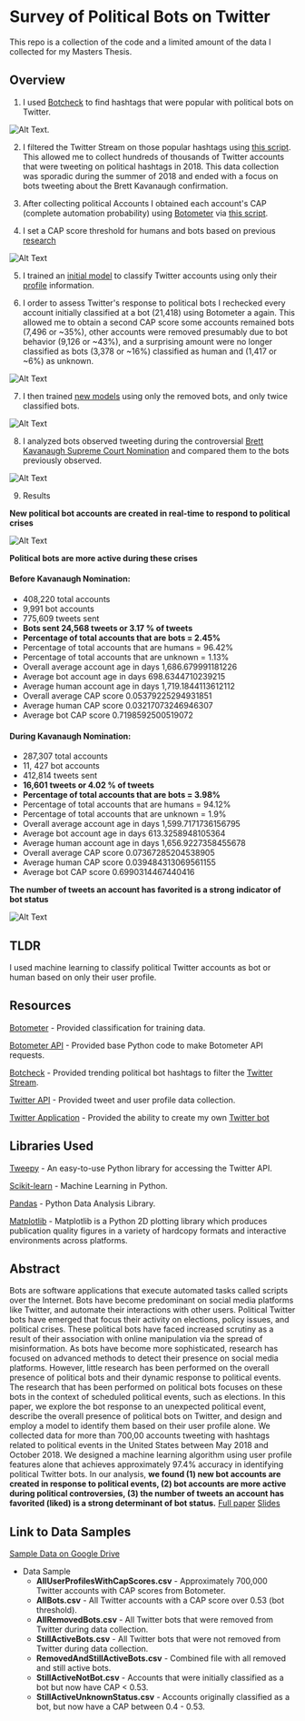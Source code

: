 # Survey of Political Bots on Twitter

This repo is a collection of the code and a limited amount of the data I collected for my Masters Thesis.



## Overview

1. I used [Botcheck](https://botcheck.me/) to find hashtags that were popular with political bots on Twitter. 

![Alt Text](https://github.com/dtroupe18/Thesis-Survey-Of-Political-Bots-On-Twitter/blob/master/Images/TopHashTagsSample.png).

2. I filtered the Twitter Stream on those popular hashtags using [this script](https://github.com/dtroupe18/Thesis-Survey-Of-Political-Bots-On-Twitter/blob/master/StreamingCode/start_stream.py). This allowed me to collect hundreds of thousands of Twitter accounts that were tweeting on political hashtags in 2018. This data collection was sporadic during the summer of 2018 and ended with a focus on bots tweeting about the Brett Kavanaugh confirmation.

3. After collecting political Accounts I obtained each account's CAP (complete automation probability) using [Botometer](https://botometer.iuni.iu.edu/#!/) via [this script](https://github.com/dtroupe18/Thesis-Survey-Of-Political-Bots-On-Twitter/blob/master/BotometerCode/start_botometer.py).

4. I set a CAP score threshold for humans and bots based on previous [research](https://github.com/dtroupe18/Thesis-Survey-Of-Political-Bots-On-Twitter/blob/master/Research/%5B20%5D%20Measuring%20bot%20and%20human%20behavioral%20dynamics%20(used%20Botometer).pdf)

![Alt Text](https://github.com/dtroupe18/Thesis-Survey-Of-Political-Bots-On-Twitter/blob/master/Images/Botometer%20CAP%20Score%20Frequency.png)

5. I trained an [initial model](https://github.com/dtroupe18/Thesis-Survey-Of-Political-Bots-On-Twitter/blob/master/MachineLearningNotebooks/Initial%20ML%20Model.ipynb) to classify Twitter accounts using only their [profile](https://developer.twitter.com/en/docs/tweets/data-dictionary/overview/user-object.html) information.

6. I order to assess Twitter's response to political bots I rechecked every account initially classified at a bot (21,418) using Botometer a again. This allowed me to obtain a second CAP score some accounts remained bots (7,496 or ~35%), other accounts were removed presumably due to bot behavior (9,126 or ~43%), and a surprising amount were no longer classified as bots (3,378 or ~16%) classified as human and (1,417 or ~6%) as unknown.

![Alt Text](https://github.com/dtroupe18/Thesis-Survey-Of-Political-Bots-On-Twitter/blob/master/Images/Old%20CAP%20vs%20New%20CAP%20for%20Bots.png)


7. I then trained [new models](https://github.com/dtroupe18/Thesis-Survey-Of-Political-Bots-On-Twitter/tree/master/MachineLearningNotebooks) using only the removed bots, and only twice classified bots.

![Alt Text](https://github.com/dtroupe18/Thesis-Survey-Of-Political-Bots-On-Twitter/blob/master/Images/ModelAccuracy.png)


8. I analyzed bots observed tweeting during the controversial [Brett Kavanaugh Supreme Court Nomination](https://en.wikipedia.org/wiki/Brett_Kavanaugh#Sexual_assault_allegations) and compared them to the bots previously observed.

![Alt Text](https://github.com/dtroupe18/Thesis-Survey-Of-Political-Bots-On-Twitter/blob/master/Images/Account%20Age%20Distribution.png)

9. Results

**New political bot accounts are created in real-time to respond to political crises**

![Alt Text](https://github.com/dtroupe18/Thesis-Survey-Of-Political-Bots-On-Twitter/blob/master/Images/Kavanaugh%20Account%20Age%20Distribution.png)


**Political bots are more active during these crises**

#### Before Kavanaugh Nomination:

- 408,220 total accounts
- 9,991 bot accounts
- 775,609 tweets sent
- **Bots sent  24,568  tweets or  3.17 % of tweets**
- **Percentage of total accounts that are bots = 2.45%**
- Percentage of total accounts that are humans = 96.42%
- Percentage of total accounts that are unknown = 1.13%
- Overall average account age in days  1,686.679991181226
- Average bot account age in days  698.6344710239215
- Average human account age in days  1,719.1844113612112
- Overall average CAP score  0.05379225294931851
- Average human CAP score  0.03217073246946307
- Average bot CAP score  0.7198592500519072

#### During Kavanaugh Nomination:

- 287,307 total accounts
- 11, 427 bot accounts
- 412,814 tweets sent
- **16,601 tweets or  4.02 % of tweets**
- **Percentage of total accounts that are bots = 3.98%**
- Percentage of total accounts that are humans = 94.12%
- Percentage of total accounts that are unknown = 1.9%
- Overall average account age in days  1,599.7171736156795
- Average bot account age in days  613.3258948105364
- Average human account age in days  1,656.9227358455678
- Overall average CAP score  0.07367285204538905
- Average human CAP score  0.039484313069561155
- Average bot CAP score  0.6990314467440416

**The number of tweets an account has favorited is a strong indicator of bot status**

![Alt Text](https://github.com/dtroupe18/Thesis-Survey-Of-Political-Bots-On-Twitter/blob/master/Images/Random%20Forest%20Feature%20Importance%20For%20Removed%20Accounts.png)




## TLDR

I used machine learning to classify political Twitter accounts as bot or human based on only their user profile.




## Resources

[Botometer](https://botometer.iuni.iu.edu/#!/) - Provided classification for training data.

[Botometer API](https://github.com/IUNetSci/botometer-python/blob/master/botometer/__init__.py) - Provided base Python code to make Botometer API requests.

[Botcheck](https://botcheck.me/) - Provided trending political bot hashtags to filter the [Twitter Stream](https://developer.twitter.com/en/docs/tutorials/consuming-streaming-data.html).

[Twitter API](https://developer.twitter.com/en/docs.html) - Provided tweet and user profile data collection.

[Twitter Application](https://developer.twitter.com/en/docs/basics/apps.html) - Provided the ability to create my own [Twitter bot](https://twitter.com/BotDetectionBot) 





## Libraries Used

[Tweepy](http://www.tweepy.org/) - An easy-to-use Python library for accessing the Twitter API.

[Scikit-learn](https://scikit-learn.org/stable/) - Machine Learning in Python.

[Pandas](https://pandas.pydata.org/) - Python Data Analysis Library.

[Matplotlib](https://matplotlib.org/) - Matplotlib is a Python 2D plotting library which produces publication quality figures in a variety of hardcopy formats and interactive environments across platforms. 





## Abstract

Bots are software applications that execute automated tasks called scripts over the Internet. Bots have become predominant on social media platforms like Twitter, and automate their interactions with other users. Political Twitter bots have emerged that focus their activity on elections, policy issues, and political crises. These political bots have faced increased scrutiny as a result of their association with online manipulation via the spread of misinformation. As bots have become more sophisticated, research has focused on advanced methods to detect their presence on social media platforms. However, little research has been performed on the overall presence of political bots and their dynamic response to political events. The research that has been performed on political bots focuses on these bots in the context of scheduled political events, such as elections. In this paper, we explore the bot response to an unexpected political event, describe the overall presence of political bots on Twitter, and design and employ a model to identify them based on their user profile alone. We collected data for more than 700,00 accounts tweeting with hashtags related to political events in the United States between May 2018 and October 2018. We designed a machine learning algorithm using user profile features alone that achieves approximately 97.4% accuracy in identifying political Twitter bots. In our analysis, **we found (1) new bot accounts are created in response to political events, (2) bot accounts are more active during political controversies, (3) the number of tweets an account has favorited (liked) is a strong determinant of bot status.** [Full paper](https://github.com/dtroupe18/Thesis-Survey-Of-Political-Bots-On-Twitter/blob/master/David%20Troupe%20-%20Masters%20Thesis%20-%20Survery%20of%20Political%20Bots%20on%20Twitter.pdf)    [Slides](https://github.com/dtroupe18/Thesis-Survey-Of-Political-Bots-On-Twitter/blob/master/ThesisDefenseSlides.pdf)


## Link to Data Samples
[Sample Data on Google Drive](https://drive.google.com/drive/folders/1h5TKuJu9VH5C_AcOp47l5f_Mw5QBuKl1?usp=sharing)

* Data Sample
    * **AllUserProfilesWithCapScores.csv** - Approximately 700,000 Twitter accounts with CAP scores from Botometer.
    * **AllBots.csv** - All Twitter accounts with a CAP score over 0.53 (bot threshold).
    * **AllRemovedBots.csv** - All Twitter bots that were removed from Twitter during data collection.
    * **StillActiveBots.csv** - All Twitter bots that were not removed from Twitter during data collection.
    * **RemovedAndStillActiveBots.csv** - Combined file with all removed and still active bots.
    * **StillActiveNotBot.csv** - Accounts that were initially classified as a bot but now have CAP < 0.53.
    * **StillActiveUnknownStatus.csv** - Accounts originally classified as a bot, but now have a CAP between 0.4 - 0.53.


